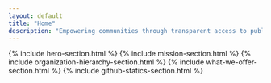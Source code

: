 ```yaml
---
layout: default
title: "Home"
description: "Empowering communities through transparent access to public information"
---
```


{% include hero-section.html %}
{% include mission-section.html %}
{% include organization-hierarchy-section.html %}
{% include what-we-offer-section.html %}
{% include github-statics-section.html %}







